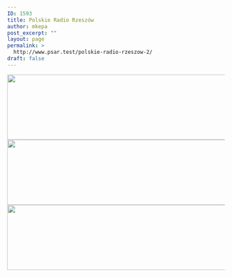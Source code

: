 ```yaml
---
ID: 1593
title: Polskie Radio Rzeszów
author: mkepa
post_excerpt: ""
layout: page
permalink: >
  http://www.psar.test/polskie-radio-rzeszow-2/
draft: false
---
```

<a href="http://www.psar.test/wp-content/uploads/2017/10/radio_rzeszow.jpg"><img class="alignnone wp-image-1660 size-full" src="http://www.psar.test/wp-content/uploads/2017/10/radioradiorecyt.png" alt="" width="966" height="151" /><img class="alignnone wp-image-1534 size-full" src="http://www.psar.test/wp-content/uploads/2017/08/radioradiorzeszów.png" alt="" width="966" height="151" /><img class="alignnone wp-image-1598 size-full" src="http://www.psar.test/wp-content/uploads/2017/08/radioradiorzeszów-1.png" alt="" width="966" height="151" /></a>
